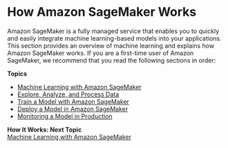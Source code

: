 # How Amazon SageMaker Works<a name="how-it-works"></a>

Amazon SageMaker is a fully managed service that enables you to quickly and easily integrate machine learning\-based models into your applications\. This section provides an overview of machine learning and explains how Amazon SageMaker works\. If you are a first\-time user of Amazon SageMaker, we recommend that you read the following sections in order:

**Topics**
+ [Machine Learning with Amazon SageMaker](how-it-works-mlconcepts.md)
+ [Explore, Analyze, and Process Data](how-it-works-notebooks-instances.md)
+ [Train a Model with Amazon SageMaker](how-it-works-training.md)
+ [Deploy a Model in Amazon SageMaker](how-it-works-deployment.md)
+ [Monitoring a Model in Production](how-it-works-model-monitor.md)

**How It Works: Next Topic**  
[Machine Learning with Amazon SageMaker](how-it-works-mlconcepts.md)